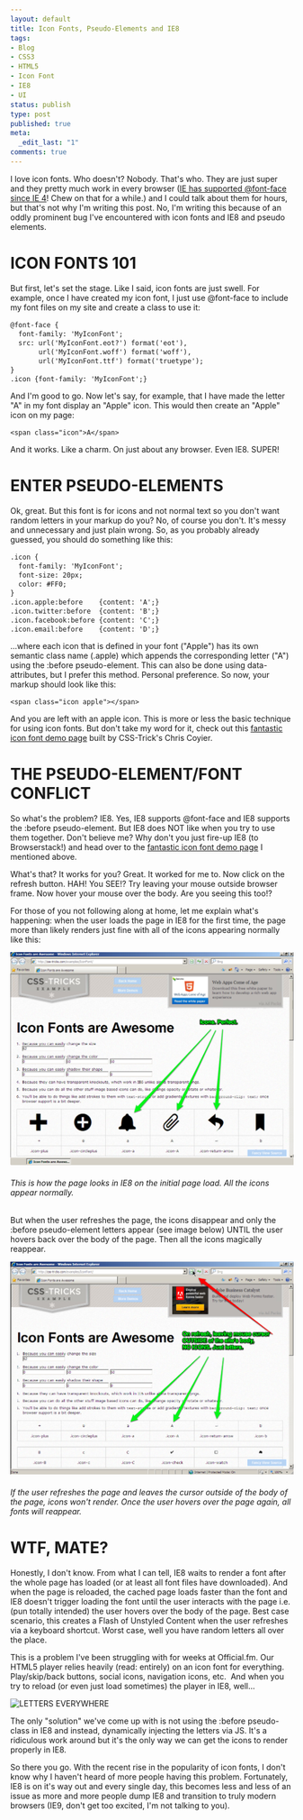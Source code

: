 ```yaml
---
layout: default
title: Icon Fonts, Pseudo-Elements and IE8
tags:
- Blog
- CSS3
- HTML5
- Icon Font
- IE8
- UI
status: publish
type: post
published: true
meta:
  _edit_last: "1"
comments: true
---
```




I love icon fonts. Who doesn't? Nobody. That's who. They are just super and they pretty much work in every browser ([IE has supported @font-face since IE 4](http://www.webfonts.info/wiki/index.php?title=@font-face_browser_support)! Chew on that for a while.) and I could talk about them for hours, but that's not why I'm writing this post. No, I'm writing this because of an oddly prominent bug I've encountered with icon fonts and IE8 and pseudo elements.


ICON FONTS 101
==============

But first, let's set the stage. Like I said, icon fonts are just swell. For example, once I have created my icon font, I just use @font-face to include my font files on my site and create a class to use it:


    @font-face {
      font-family: 'MyIconFont';
      src: url('MyIconFont.eot?') format('eot'),
           url('MyIconFont.woff') format('woff'),
           url('MyIconFont.ttf') format('truetype');
    }
    .icon {font-family: 'MyIconFont';}

And I'm good to go. Now let's say, for example, that I have made the letter "A" in my font display an "Apple" icon. This would then create an "Apple" icon on my page:

    <span class="icon">A</span>

And it works. Like a charm. On just about any browser. Even IE8. SUPER!

ENTER PSEUDO-ELEMENTS
========================

Ok, great. But this font is for icons and not normal text so you don't want random letters in your markup do you? No, of course you don't. It's messy and unnecessary and just plain wrong. So, as you probably already guessed, you should do something like this:


    .icon {
      font-family: 'MyIconFont';
      font-size: 20px;
      color: #FF0;
    }
    .icon.apple:before    {content: 'A';}
    .icon.twitter:before  {content: 'B';}
    .icon.facebook:before {content: 'C';}
    .icon.email:before    {content: 'D';}

...where each icon that is defined in your font ("Apple") has its own semantic class name (.apple) which appends the corresponding letter ("A") using the :before pseudo-element. This can also be done using data-attributes, but I prefer this method. Personal preference. So now, your markup should look like this:

    <span class="icon apple"></span>

And you are left with an apple icon. This is more or less the basic technique for using icon fonts. But don't take my word for it, check out this [fantastic icon font demo page](http://css-tricks.com/examples/IconFont/ "Icon Fonts are Awesome") built by CSS-Trick's Chris Coyier.


THE PSEUDO-ELEMENT/FONT CONFLICT
====================================

So what's the problem? IE8. Yes, IE8 supports @font-face and IE8 supports the :before pseudo-element. But IE8 does NOT like when you try to use them together. Don't believe me? Why don't you just fire-up IE8 (to Browserstack!) and head over to the [fantastic icon font demo page](http://css-tricks.com/examples/IconFont/ "Icon Fonts are Awesome") I mentioned above.

What's that? It works for you? Great. It worked for me to. Now click on the refresh button. HAH! You SEE!? Try leaving your mouse outside browser frame. Now hover your mouse over the body. Are you seeing this too!?

For those of you not following along at home, let me explain what's happening: when the user loads the page in IE8 for the first time, the page more than likely renders just fine with all of the icons appearing normally like this:

![ie8 icons good](/img/icons-good.jpg)
###### This is how the page looks in IE8 on the initial page load. All the icons appear normally.

But when the user refreshes the page, the icons disappear and only the :before pseudo-element letters appear (see image below) UNTIL the user hovers back over the body of the page. Then all the icons magically reappear.

![Bad IE8 Font Icons](/img/icons-bad.jpg)
###### If the user refreshes the page and leaves the cursor outside of the body of the page, icons won&#39;t render. Once the user hovers over the page again, all fonts will reappear.

WTF, MATE?
================

Honestly, I don't know. From what I can tell, IE8 waits to render a font after the whole page has loaded (or at least all font files have downloaded). And when the page is reloaded, the cached page loads faster than the font and IE8 doesn't trigger loading the font until the user interacts with the page i.e.(pun totally intended) the user hovers over the body of the page. Best case scenario, this creates a Flash of Unstyled Content when the user refreshes via a keyboard shortcut. Worst case, well you have random letters all over the place.

This is a problem I've been struggling with for weeks at Official.fm. Our HTML5 player relies heavily (read: entirely) on an icon font for everything. Play/skip/back buttons, social icons, navigation icons, etc.  And when you try to reload (or even just load sometimes) the player in IE8, well...

![LETTERS EVERYWHERE](http://i.qkme.me/3om838.jpg)

The only "solution" we've come up with is not using the :before pseudo-class in IE8 and instead, dynamically injecting the letters via JS. It's a ridiculous work around but it's the only way we can get the icons to render properly in IE8.

So there you go. With the recent rise in the popularity of icon fonts, I don't know why I haven't heard of more people having this problem. Fortunately, IE8 is on it's way out and every single day, this becomes less and less of an issue as more and more people dump IE8 and transition to truly modern browsers (IE9, don't get too excited, I'm not talking to you).
